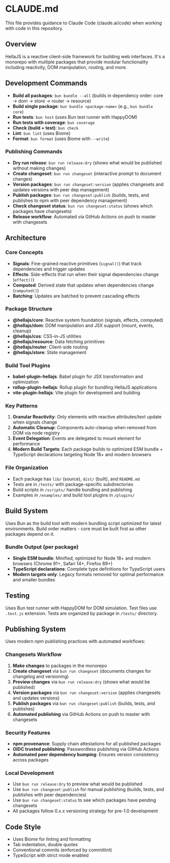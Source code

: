 # CLAUDE.md

This file provides guidance to Claude Code (claude.ai/code) when working with code in this repository.

## Overview

HellaJS is a reactive client-side framework for building web interfaces. It's a monorepo with multiple packages that provide modular functionality including reactivity, DOM manipulation, routing, and more.

## Development Commands

- **Build all packages**: `bun bundle --all` (builds in dependency order: core → dom → store → router → resource)
- **Build single package**: `bun bundle <package-name>` (e.g., `bun bundle core`)
- **Run tests**: `bun test` (uses Bun test runner with HappyDOM)
- **Run tests with coverage**: `bun coverage`
- **Check (build + test)**: `bun check`
- **Lint**: `bun lint` (uses Biome)
- **Format**: `bun format` (uses Biome with `--write`)

### Publishing Commands

- **Dry run release**: `bun run release:dry` (shows what would be published without making changes)
- **Create changeset**: `bun run changeset` (interactive prompt to document changes)
- **Version packages**: `bun run changeset:version` (applies changesets and updates versions with peer dep management)
- **Publish packages**: `bun run changeset:publish` (builds, tests, and publishes to npm with peer dependency management)
- **Check changeset status**: `bun run changeset:status` (shows which packages have changesets)
- **Release workflow**: Automated via GitHub Actions on push to master with changesets

## Architecture

### Core Concepts
- **Signals**: Fine-grained reactive primitives (`signal()`) that track dependencies and trigger updates
- **Effects**: Side-effects that run when their signal dependencies change (`effect()`)
- **Computed**: Derived state that updates when dependencies change (`computed()`)
- **Batching**: Updates are batched to prevent cascading effects

### Package Structure
- **@hellajs/core**: Reactive system foundation (signals, effects, computed)
- **@hellajs/dom**: DOM manipulation and JSX support (mount, events, cleanup)
- **@hellajs/css**: CSS-in-JS utilities
- **@hellajs/resource**: Data fetching primitives
- **@hellajs/router**: Client-side routing
- **@hellajs/store**: State management

### Build Tool Plugins
- **babel-plugin-hellajs**: Babel plugin for JSX transformation and optimization
- **rollup-plugin-hellajs**: Rollup plugin for bundling HellaJS applications
- **vite-plugin-hellajs**: Vite plugin for development and building

### Key Patterns
1. **Granular Reactivity**: Only elements with reactive attributes/text update when signals change
2. **Automatic Cleanup**: Components auto-cleanup when removed from DOM via node registry
3. **Event Delegation**: Events are delegated to mount element for performance
4. **Modern Build Targets**: Each package builds to optimized ESM bundle + TypeScript declarations targeting Node 18+ and modern browsers

### File Organization
- Each package has `lib/` (source), `dist/` (built), and `README.md`
- Tests are in `/tests/` with package-specific subdirectories
- Build scripts in `/scripts/` handle bundling and publishing
- Examples in `/examples/` and build tool plugins in `/plugins/`

## Build System

Uses Bun as the build tool with modern bundling script optimized for latest environments. Build order matters - core must be built first as other packages depend on it.

### Bundle Output (per package)
- **Single ESM bundle**: Minified, optimized for Node 18+ and modern browsers (Chrome 91+, Safari 14+, Firefox 89+)
- **TypeScript declarations**: Complete type definitions for TypeScript users
- **Modern targets only**: Legacy formats removed for optimal performance and smaller bundles

## Testing

Uses Bun test runner with HappyDOM for DOM simulation. Test files use `.test.js` extension. Tests are organized by package in `/tests/` directory.

## Publishing System

Uses modern npm publishing practices with automated workflows:

### Changesets Workflow
1. **Make changes** to packages in the monorepo
2. **Create changeset** via `bun run changeset` (documents changes for changelog and versioning)
3. **Preview changes** via `bun run release:dry` (shows what would be published)
4. **Version packages** via `bun run changeset:version` (applies changesets and updates versions)
5. **Publish packages** via `bun run changeset:publish` (builds, tests, and publishes)
6. **Automated publishing** via GitHub Actions on push to master with changesets

### Security Features
- **npm provenance**: Supply chain attestations for all published packages
- **OIDC trusted publishing**: Passwordless publishing via GitHub Actions
- **Automated peer dependency bumping**: Ensures version consistency across packages

### Local Development
- Use `bun run release:dry` to preview what would be published
- Use `bun run changeset:publish` for manual publishing (builds, tests, and publishes with peer dependencies)
- Use `bun run changeset:status` to see which packages have pending changesets
- All packages follow 0.x.x versioning strategy for pre-1.0 development

## Code Style

- Uses Biome for linting and formatting
- Tab indentation, double quotes
- Conventional commits (enforced by commitlint)
- TypeScript with strict mode enabled